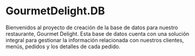 # GourmetDelight.DB
Bienvenidos al proyecto de creación de la base de datos para nuestro restaurante, Gourmet Delight. Esta base de datos cuenta con una solución integral para gestionar la información relacionada con nuestros clientes, menús, pedidos y los detalles de cada pedido.
